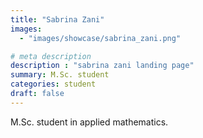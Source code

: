 ```yaml
---
title: "Sabrina Zani"
images: 
  - "images/showcase/sabrina_zani.png"

# meta description
description : "sabrina zani landing page"
summary: M.Sc. student
categories: student
draft: false
---
```

M.Sc. student in applied mathematics.